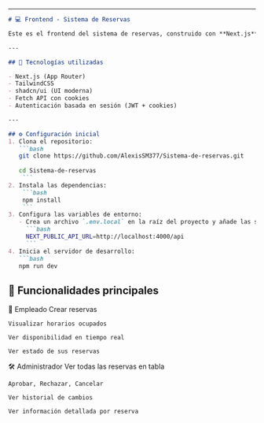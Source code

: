 

---


```md
# 💻 Frontend - Sistema de Reservas

Este es el frontend del sistema de reservas, construido con **Next.js**, **TailwindCSS**, y gestionado a través de roles de usuario (Empleado y Administrador).

---

## 🚀 Tecnologías utilizadas

- Next.js (App Router)
- TailwindCSS
- shadcn/ui (UI moderna)
- Fetch API con cookies
- Autenticación basada en sesión (JWT + cookies)

---

## ⚙️ Configuración inicial
1. Clona el repositorio:
   ```bash
   git clone https://github.com/AlexisSM377/Sistema-de-reservas.git
   
   cd Sistema-de-reservas
    ```
2. Instala las dependencias:
    ```bash
    npm install
    ```
3. Configura las variables de entorno:
   - Crea un archivo `.env.local` en la raíz del proyecto y añade las siguientes variables:
     ```bash
     NEXT_PUBLIC_API_URL=http://localhost:4000/api
     ```
4. Inicia el servidor de desarrollo:
   ```bash
   npm run dev
   ```

## 🧾 Funcionalidades principales
👤 Empleado
    Crear reservas

    Visualizar horarios ocupados

    Ver disponibilidad en tiempo real

    Ver estado de sus reservas

🛠 Administrador
    Ver todas las reservas en tabla

    Aprobar, Rechazar, Cancelar

    Ver historial de cambios

    Ver información detallada por reserva